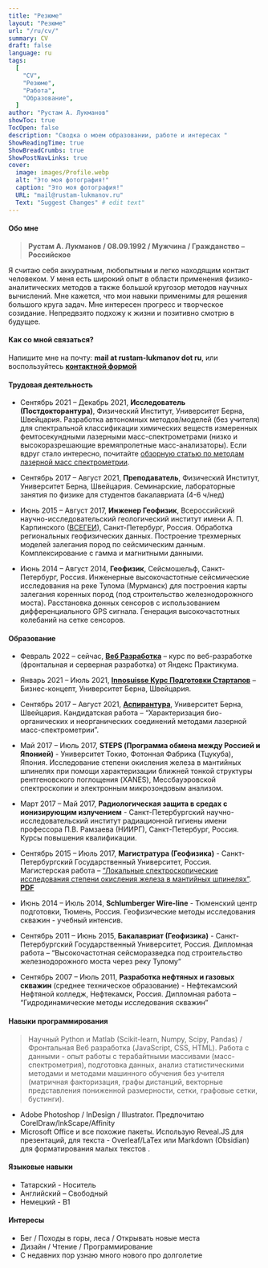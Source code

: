 ```yaml
---
title: "Резюме"
layout: "Резюме"
url: "/ru/cv/"
summary: CV
draft: false
language: ru
tags:
  [
    "CV",
    "Резюме",
    "Работа",
    "Образование",
  ]
author: "Рустам А. Лукманов"
showToc: true
TocOpen: false
description: "Сводка о моем образовании, работе и интересах "
ShowReadingTime: true
ShowBreadCrumbs: true
ShowPostNavLinks: true
cover:
  image: images/Profile.webp
  alt: "Это моя фотография!"
  caption: "Это моя фотография!"
  URL: "mail@rustam-lukmanov.ru"
  Text: "Suggest Changes" # edit text"
---
```


<link
    rel="stylesheet"
    href="https://cdnjs.cloudflare.com/ajax/libs/animate.css/4.1.1/animate.min.css"
  />
<article class="animate__animated animate__fadeIn animate__slower	3s">

#### Обо мне

> **Рустам А. Лукманов / 08.09.1992 / Мужчина / Гражданство – Российское**

Я считаю себя аккуратным, любопытным и легко находящим контакт человеком. У меня есть широкий опыт в области применения физико-аналитических методов а также большой кругозор методов научных вычислений. Мне кажется, что мои навыки применимы для решения большого круга задач. Мне интересен прогресс и творческое созидание. Непредвзято подхожу к жизни и позитивно смотрю в будущее.

#### Как со мной связаться?

Напишите мне на почту: **mail at rustam-lukmanov dot ru**, или воспользуйтесь [**контактной формой**](/contact/)

#### Трудовая деятельность

- Сентябрь 2021 – Декабрь 2021, **Исследователь (Постдокторантура)**, Физический Институт, Университет Берна, Швейцария. Разработка автономных методов/моделей (без учителя) для спектральной классификации химических веществ измеренных фемтосекундными лазерными масс-спектрометрами (низко и высокоразрешающие времяпролетные масс-анализаторы). Если вдруг стало интересно, почитайте [обзорную статью по методам лазерной масс спектрометрии](https://analyticalsciencejournals.onlinelibrary.wiley.com/doi/abs/10.1002/mas.21669).

- Сентябрь 2017 – Август 2021, **Преподаватель**, Физический Институт, Университет Берна, Швейцария.
  Семинарские, лабораторные занятия по физике для студентов бакалавриата (4-6 ч/нед)

- Июнь 2015 – Август 2017, **Инженер Геофизик**, Всероссийский научно-исследовательский геологический институт имени А. П. Карпинского ([ВСЕГЕИ](https://vsegei.ru)), Санкт-Петербург, Россия.
  Обработка региональных геофизических данных. Построение трехмерных моделей залегания пород по сейсмическим данным. Комплексирование с гамма и магнитными данными.

- Июнь 2014 – Август 2014, **Геофизик**, Сейсмошельф, Санкт-Петербург, Россия.
  Инженерные высокочастотные сейсмические исследования на реке Тулома (Мурманск) для построения карты залегания коренных пород (под строительство железнодорожного моста). Расстановка донных сенсоров с использованием дифференциального GPS сигнала. Генерация высокочастотных колебаний на сетке сенсоров.

#### Образование

- Февраль 2022 – сейчас, [**Веб Разработка**](https://practicum.yandex.ru/web/) – курс по веб-разработке (фронтальная и серверная разработка) от Яндекс Практикума.
- Январь 2021 – Июль 2021, [**Innosuisse Курс Подготовки Стартапов**](https://www.innosuisse.ch/inno/en/home/support-for-start-ups/start-up-training.html) – Бизнес-концепт, Университет Берна, Швейцария.
- Сентябрь 2017 – Август 2021, [**Аспирантура**](https://www.phinst.unibe.ch/index_eng.html), Университет Берна, Швейцария.
  Кандидатская работа – “Характеризация био-органических и неорганических соединений методами лазерной масс-спектрометрии”.
- Май 2017 – Июль 2017, **STEPS (Программа обмена между Россией и Японией)** - Университет Токио, Фотонная Фабрика (Тцукуба), Япония.
  Исследование степени окисления железа в мантийных шпинелях при помощи характеризации ближней тонкой структуры рентгеновского поглощения (XANES), Мессбауэровской спектроскопии и электронным микрозондовым анализом.

- Март 2017 – Май 2017, **Радиологическая защита в средах с ионизирующим излучением** - Санкт-Петербургский научно-исследовательский институт радиационной гигиены имени профессора П.В. Рамзаева (НИИРГ), Санкт-Петербург, Россия. Курсы повышения квалификации.
- Сентябрь 2015 – Июль 2017, **Магистратура (Геофизика)** - Санкт-Петербургский Государственный Университет, Россия.
  Магистерская работа – [“Локальные спектроскопические исследования степени окисления железа в мантийных шпинелях”](https://dspace.spbu.ru/handle/11701/11527). [**PDF**](https://dspace.spbu.ru/bitstream/11701/11527/1/Dissertaciya_Lukmanov.pdf)
- Июнь 2014 – Июль 2014, **Schlumberger Wire-line** - Тюменский центр подготовки, Тюмень, Россия. Геофизические методы исследования скважин - учебный интенсив.
- Сентябрь 2011 – Июнь 2015, **Бакалавриат (Геофизика)** - Санкт-Петербургский Государственный Университет, Россия.
  Дипломная работа – “Высокочастотная сейсморазведка под строительство железнодорожного моста через реку Тулому“
- Сентябрь 2007 – Июль 2011, **Разработка нефтяных и газовых скважин** (среднее техническое образование) - Нефтекамский Нефтяной колледж, Нефтекамск, Россия.
  Дипломная работа – “Гидродинамические методы исследования скважин”

#### Навыки программирования

> Научный Python и Matlab (Scikit-learn, Numpy, Scipy, Pandas) / Фронтальная Веб разработка (JavaScript, CSS, HTML). Работа с данными - опыт работы с терабайтными массивами (масс-спектрометрия), подготовка данных, анализ статистическими методами и методами машинного обучения без учителя (матричная факторизация, графы дистанций, векторные представления пониженной размерности, сетки, графовые сетки, бустинги).

- Adobe Photoshop / InDesign / Illustrator. Предпочитаю CorelDraw/InkScape/Affinity
- Microsoft Office и все похожие пакеты. Использую Reveal.JS для презентаций, для текста - Overleaf/LaTex или Markdown (Obsidian) для форматирования малых текстов .

#### Языковые навыки

- Татарский - Носитель
- Английский – Свободный
- Немецкий - B1

#### Интересы

- Бег / Походы в горы, леса / Открывать новые места
- Дизайн / Чтение / Программирование
- С недавних пор узнаю много нового про долголетие

</article>
